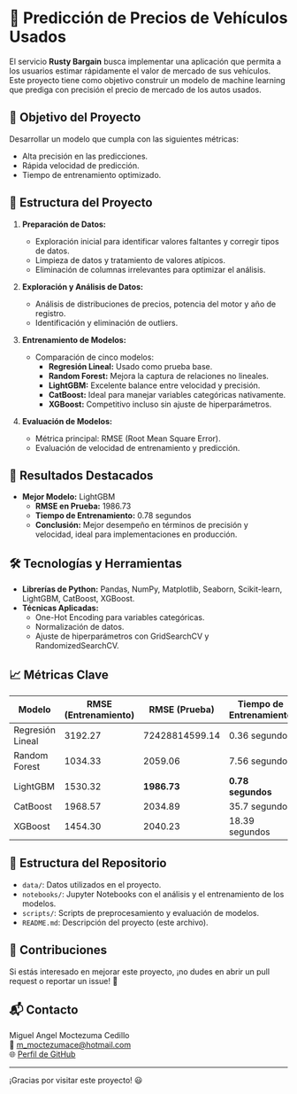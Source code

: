 # 🚗 Predicción de Precios de Vehículos Usados

El servicio **Rusty Bargain** busca implementar una aplicación que permita a los usuarios estimar rápidamente el valor de mercado de sus vehículos. Este proyecto tiene como objetivo construir un modelo de machine learning que prediga con precisión el precio de mercado de los autos usados.

## 🎯 Objetivo del Proyecto
Desarrollar un modelo que cumpla con las siguientes métricas:
- Alta precisión en las predicciones.
- Rápida velocidad de predicción.
- Tiempo de entrenamiento optimizado.

## 📂 Estructura del Proyecto
1. **Preparación de Datos:**
   - Exploración inicial para identificar valores faltantes y corregir tipos de datos.
   - Limpieza de datos y tratamiento de valores atípicos.
   - Eliminación de columnas irrelevantes para optimizar el análisis.

2. **Exploración y Análisis de Datos:**
   - Análisis de distribuciones de precios, potencia del motor y año de registro.
   - Identificación y eliminación de outliers.

3. **Entrenamiento de Modelos:**
   - Comparación de cinco modelos:
     - **Regresión Lineal:** Usado como prueba base.
     - **Random Forest:** Mejora la captura de relaciones no lineales.
     - **LightGBM:** Excelente balance entre velocidad y precisión.
     - **CatBoost:** Ideal para manejar variables categóricas nativamente.
     - **XGBoost:** Competitivo incluso sin ajuste de hiperparámetros.

4. **Evaluación de Modelos:**
   - Métrica principal: RMSE (Root Mean Square Error).
   - Evaluación de velocidad de entrenamiento y predicción.

## 🚀 Resultados Destacados
- **Mejor Modelo:** LightGBM
  - **RMSE en Prueba:** 1986.73
  - **Tiempo de Entrenamiento:** 0.78 segundos
  - **Conclusión:** Mejor desempeño en términos de precisión y velocidad, ideal para implementaciones en producción.

## 🛠️ Tecnologías y Herramientas
- **Librerías de Python:** Pandas, NumPy, Matplotlib, Seaborn, Scikit-learn, LightGBM, CatBoost, XGBoost.
- **Técnicas Aplicadas:**
  - One-Hot Encoding para variables categóricas.
  - Normalización de datos.
  - Ajuste de hiperparámetros con GridSearchCV y RandomizedSearchCV.

## 📈 Métricas Clave
| Modelo            | RMSE (Entrenamiento) | RMSE (Prueba) | Tiempo de Entrenamiento |
|--------------------|-----------------------|---------------|--------------------------|
| Regresión Lineal   | 3192.27              | 72428814599.14| 0.36 segundos           |
| Random Forest      | 1034.33              | 2059.06       | 7.56 segundos           |
| LightGBM           | 1530.32              | **1986.73**   | **0.78 segundos**       |
| CatBoost           | 1968.57              | 2034.89       | 35.7 segundos           |
| XGBoost            | 1454.30              | 2040.23       | 18.39 segundos          |

## 📂 Estructura del Repositorio
- `data/`: Datos utilizados en el proyecto.
- `notebooks/`: Jupyter Notebooks con el análisis y el entrenamiento de los modelos.
- `scripts/`: Scripts de preprocesamiento y evaluación de modelos.
- `README.md`: Descripción del proyecto (este archivo).

## 🤝 Contribuciones
Si estás interesado en mejorar este proyecto, ¡no dudes en abrir un pull request o reportar un issue! 🚀

## 📬 Contacto
Miguel Angel Moctezuma Cedillo  
📧 [m_moctezumace@hotmail.com](mailto:m_moctezumace@hotmail.com)  
🌐 [Perfil de GitHub](https://github.com/MiguelMoc1)

---
¡Gracias por visitar este proyecto! 😃
